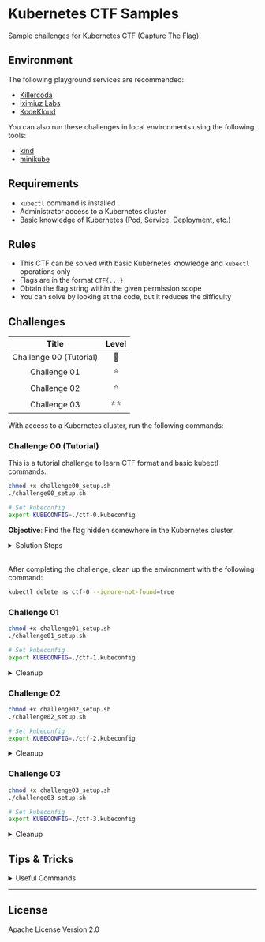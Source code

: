 # Kubernetes CTF Samples

Sample challenges for Kubernetes CTF (Capture The Flag).

## Environment

The following playground services are recommended:

- [Killercoda](https://killercoda.com/)
- [iximiuz Labs](https://labs.iximiuz.com/playgrounds?category=kubernetes&filter=all)
- [KodeKloud](https://kodekloud.com/public-playgrounds)

You can also run these challenges in local environments using the following tools:

- [kind](https://github.com/kubernetes-sigs/kind)
- [minikube](https://github.com/kubernetes/minikube)

## Requirements

- `kubectl` command is installed
- Administrator access to a Kubernetes cluster
- Basic knowledge of Kubernetes (Pod, Service, Deployment, etc.)

## Rules

- This CTF can be solved with basic Kubernetes knowledge and `kubectl` operations only
- Flags are in the format `CTF{...}`
- Obtain the flag string within the given permission scope
- You can solve by looking at the code, but it reduces the difficulty

## Challenges

| Title | Level |
|:-----:|:---------:|
| Challenge 00 (Tutorial) | 🔰 |
| Challenge 01 | ⭐️ |
| Challenge 02 | ⭐️ |
| Challenge 03 | ⭐️⭐️ |

With access to a Kubernetes cluster, run the following commands:

### Challenge 00 (Tutorial)

This is a tutorial challenge to learn CTF format and basic kubectl commands.

```bash
chmod +x challenge00_setup.sh
./challenge00_setup.sh

# Set kubeconfig
export KUBECONFIG=./ctf-0.kubeconfig
```

**Objective**: Find the flag hidden somewhere in the Kubernetes cluster.

<details><summary>Solution Steps</summary>

1. First, change the kubeconfig and verify that you can access with CTF permissions:

   ```bash
   $ kubectl auth whoami
   ATTRIBUTE   VALUE
   Username    system:serviceaccount:ctf-0:ctf-player-0
   UID         16f388b9-5cbd-4059-a38a-a86e2efb9817
   Groups      [system:serviceaccounts system:serviceaccounts:ctf-0 system:authenticated]
   ```

   If the username shows `ctf-player-0`, it's successful.

2. Next, check what operations you can perform in the cluster:

   ```bash
   $ kubectl auth can-i --list
   ```

   In the output, you'll see the following line, indicating you have List permission for Secret resources:
   ```
   secrets                               []                           []            [list]
   ```

3. List all Secrets in the namespace:
   ```bash
   $ kubectl get secret
   NAME                 TYPE                                  DATA   AGE
   ctf-player-0-token   kubernetes.io/service-account-token   3      23m
   flag-secret          Opaque                                1      23m
   ```
   There's a Secret named `flag-secret`. The flag string is likely inside this Secret.

4. Try to get the manifest information of `flag-secret`:
   ```bash
   $ kubectl get secret flag-secret -o yaml
   Error from server (Forbidden): secrets "flag-secret" is forbidden: User "system:serviceaccount:ctf-0:ctf-player-0" cannot get resource "secrets" in API group "" in the namespace "ctf-0"
   ```
   However, this fails because you don't have `get` permission for Secrets.

5. Now try to get the manifest information of all Secrets without specifying a particular one:

   ```bash
   $ kubectl get secrets -o yaml
   ```
   This works because you're listing all Secrets, not getting a specific Secret!

6. Finally, look for the flag in the output. The flag is base64 encoded, so decode it:
   ```bash
   $ echo "Q1RGe1dlbGNvbWVfVG9fS3ViZXJuZXRlc19DVEZfVHV0b3JpYWx9" | base64 -d
   CTF{Welcome_To_Kubernetes_CTF_Tutorial}
   ```

</details>

<br/>

After completing the challenge, clean up the environment with the following command:

```bash
kubectl delete ns ctf-0 --ignore-not-found=true
```

### Challenge 01

```bash
chmod +x challenge01_setup.sh
./challenge01_setup.sh

# Set kubeconfig
export KUBECONFIG=./ctf-1.kubeconfig
```

<details><summary>Cleanup</summary>

```bash
kubectl delete ns ctf-1 --ignore-not-found=true
```

</details>

### Challenge 02

```bash
chmod +x challenge02_setup.sh
./challenge02_setup.sh

# Set kubeconfig
export KUBECONFIG=./ctf-2.kubeconfig
```

<details><summary>Cleanup</summary>

```bash
kubectl delete ns ctf-2 --ignore-not-found=true
```

</details>

### Challenge 03

```bash
chmod +x challenge03_setup.sh
./challenge03_setup.sh

# Set kubeconfig
export KUBECONFIG=./ctf-3.kubeconfig
```

<details><summary>Cleanup</summary>

```bash
kubectl delete ns ctf-3 --ignore-not-found=true
```

</details>

## Tips & Tricks

<details><summary>Useful Commands</summary>

```bash
# Check your permissions
kubectl auth can-i --list

# List specific resources
# kubectl get [resourceType]
kubectl get po
kubectl get deploy
kubectl get events

# Get resource manifest
# kubectl get [resourceType] [resourceName] -o yaml
kubectl get po pod01 -o yaml

# List all major resources
kubectl get all

# Get detailed resource information and events
# kubectl describe [resourceType] [resourceName]
kubectl describe po pod01

# Execute commands in a Pod
# kubectl exec -it [podName] -- sh
kubectl exec -it pod01 -- sh

# Check logs
# kubectl logs [podName]
kubectl logs pod01
```

</details>

---

## License

Apache License Version 2.0
